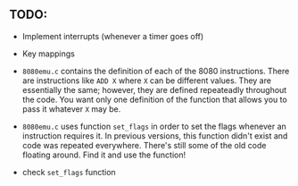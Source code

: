 ## TODO:
* Implement interrupts (whenever a timer goes off)
* Key mappings
* `8080emu.c` contains the definition of each of the 8080 instructions. There are instructions like `ADD X` where `X`
can be different values. They are essentially the same; however, they are defined repeateadly throughout the code. You
want only one definition of the function that allows you to pass it whatever `X` may be.

* `8080emu.c` uses function `set_flags` in order to set the flags whenever an instruction requires it. In previous
versions, this function didn't exist and code was repeated everywhere. There's still some of the old code floating
around. Find it and use the function!

* check `set_flags` function
